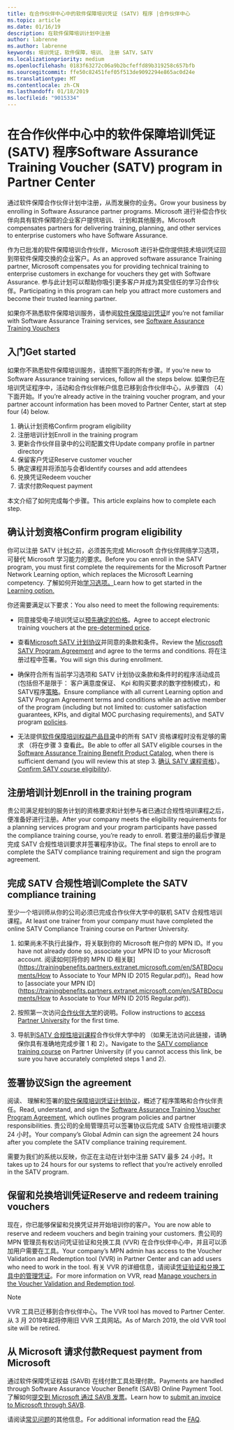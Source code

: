 ```yaml
---
title: 在合作伙伴中心中的软件保障培训凭证 (SATV) 程序 |合作伙伴中心
ms.topic: article
ms.date: 01/16/19
description: 在软件保障培训计划中注册
author: labrenne
ms.author: labrenne
keywords: 培训凭证，软件保障，培训、 注册 SATV，SATV
ms.localizationpriority: medium
ms.openlocfilehash: 0183f63272c06a9b2bcfeffd89b319258c657bfb
ms.sourcegitcommit: ffe50c82451fef05f513de9092294e865ac0d24e
ms.translationtype: MT
ms.contentlocale: zh-CN
ms.lasthandoff: 01/18/2019
ms.locfileid: "9015334"
---
```

# <a name="software-assurance-training-voucher-satv-program-in-partner-center"></a><span data-ttu-id="3195e-104">在合作伙伴中心中的软件保障培训凭证 (SATV) 程序</span><span class="sxs-lookup"><span data-stu-id="3195e-104">Software Assurance Training Voucher (SATV) program in Partner Center</span></span>

<span data-ttu-id="3195e-105">通过软件保障合作伙伴计划中注册，从而发展你的业务。</span><span class="sxs-lookup"><span data-stu-id="3195e-105">Grow your business by enrolling in Software Assurance partner programs.</span></span> <span data-ttu-id="3195e-106">Microsoft 进行补偿合作伙伴向具有软件保障的企业客户提供培训、 计划和其他服务。</span><span class="sxs-lookup"><span data-stu-id="3195e-106">Microsoft compensates partners for delivering training, planning, and other services to enterprise customers who have Software Assurance.</span></span> 

<span data-ttu-id="3195e-107">作为已批准的软件保障培训合作伙伴，Microsoft 进行补偿你提供技术培训凭证回到带软件保障交换的企业客户。</span><span class="sxs-lookup"><span data-stu-id="3195e-107">As an approved software assurance Training partner, Microsoft compensates you for providing technical training to enterprise customers in exchange for vouchers they get with Software Assurance.</span></span> <span data-ttu-id="3195e-108">参与此计划可以帮助你吸引更多客户并成为其受信任的学习合作伙伴。</span><span class="sxs-lookup"><span data-stu-id="3195e-108">Participating in this program can help you attract more customers and become their trusted learning partner.</span></span>

<span data-ttu-id="3195e-109">如果你不熟悉软件保障培训服务，请参阅[软件保障培训凭证](https://trainingbenefits.partners.extranet.microsoft.com/en/SATV/Pages/default.aspx)</span><span class="sxs-lookup"><span data-stu-id="3195e-109">If you’re not familiar with Software Assurance Training services, see [Software Assurance Training Vouchers ](https://trainingbenefits.partners.extranet.microsoft.com/en/SATV/Pages/default.aspx)</span></span>

## <a name="get-started"></a><span data-ttu-id="3195e-110">入门</span><span class="sxs-lookup"><span data-stu-id="3195e-110">Get started</span></span>

<span data-ttu-id="3195e-111">如果你不熟悉软件保障培训服务，请按照下面的所有步骤。</span><span class="sxs-lookup"><span data-stu-id="3195e-111">If you’re new to Software Assurance training services, follow all the steps below.</span></span> <span data-ttu-id="3195e-112">如果你已在培训凭证程序中，活动和合作伙伴帐户信息已移到合作伙伴中心，从步骤四 （4） 下面开始。</span><span class="sxs-lookup"><span data-stu-id="3195e-112">If you’re already active in the training voucher program, and your partner account information has been moved to Partner Center, start at step four (4) below.</span></span> 

1. <span data-ttu-id="3195e-113">确认计划资格</span><span class="sxs-lookup"><span data-stu-id="3195e-113">Confirm program eligibility</span></span>
2. <span data-ttu-id="3195e-114">注册培训计划</span><span class="sxs-lookup"><span data-stu-id="3195e-114">Enroll in the training program</span></span>
3. <span data-ttu-id="3195e-115">更新合作伙伴目录中的公司配置文件</span><span class="sxs-lookup"><span data-stu-id="3195e-115">Update company profile in partner directory</span></span>
4. <span data-ttu-id="3195e-116">保留客户凭证</span><span class="sxs-lookup"><span data-stu-id="3195e-116">Reserve customer voucher</span></span>
5. <span data-ttu-id="3195e-117">确定课程并将添加与会者</span><span class="sxs-lookup"><span data-stu-id="3195e-117">Identify courses and add attendees</span></span>
6. <span data-ttu-id="3195e-118">兑换凭证</span><span class="sxs-lookup"><span data-stu-id="3195e-118">Redeem voucher</span></span>
7. <span data-ttu-id="3195e-119">请求付款</span><span class="sxs-lookup"><span data-stu-id="3195e-119">Request payment</span></span>

<span data-ttu-id="3195e-120">本文介绍了如何完成每个步骤。</span><span class="sxs-lookup"><span data-stu-id="3195e-120">This article explains how to complete each step.</span></span>

## <a name="confirm-program-eligibility"></a><span data-ttu-id="3195e-121">确认计划资格</span><span class="sxs-lookup"><span data-stu-id="3195e-121">Confirm program eligibility</span></span>

<span data-ttu-id="3195e-122">你可以注册 SATV 计划之前，必须首先完成 Microsoft 合作伙伴网络学习选项，可替代 Microsoft 学习能力的要求。</span><span class="sxs-lookup"><span data-stu-id="3195e-122">Before you can enroll in the SATV program, you must first complete the requirements for the Microsoft Partner Network Learning option, which replaces the Microsoft Learning competency.</span></span> <span data-ttu-id="3195e-123">了解如何开始[学习选项。](https://partner.microsoft.com/en-US/marketing/details/learning-option-enrollment#/)</span><span class="sxs-lookup"><span data-stu-id="3195e-123">Learn how to get started in the [Learning option.](https://partner.microsoft.com/en-US/marketing/details/learning-option-enrollment#/)</span></span>

<span data-ttu-id="3195e-124">你还需要满足以下要求：</span><span class="sxs-lookup"><span data-stu-id="3195e-124">You also need to meet the following requirements:</span></span>

- <span data-ttu-id="3195e-125">同意接受电子培训凭证以[预先确定的价格](https://partner.microsoft.com/en-US/membership/satv-voucher-pricing)。</span><span class="sxs-lookup"><span data-stu-id="3195e-125">Agree to accept electronic training vouchers at the [pre-determined price](https://partner.microsoft.com/en-US/membership/satv-voucher-pricing).</span></span>

- <span data-ttu-id="3195e-126">查看[Microsoft SATV 计划协议](https://aka.ms/satv_legal_agreement)并同意的条款和条件。</span><span class="sxs-lookup"><span data-stu-id="3195e-126">Review the [Microsoft SATV Program Agreement](https://aka.ms/satv_legal_agreement) and agree to the terms and conditions.</span></span> <span data-ttu-id="3195e-127">将在注册过程中签署。</span><span class="sxs-lookup"><span data-stu-id="3195e-127">You will sign this during enrollment.</span></span> 

- <span data-ttu-id="3195e-128">确保符合所有当前学习选项和 SATV 计划协议条款和条件时的程序活动成员 (包括但不是限于： 客户满意度保证、 Kpi 和购买要求的数字控制模式)，和 SATV程序[策略](https://trainingbenefits.partners.extranet.microsoft.com/en/SATV/Pages/ProgramPolicies.aspx)。</span><span class="sxs-lookup"><span data-stu-id="3195e-128">Ensure compliance with all current Learning option and SATV Program Agreement terms and conditions while an active member of the program (including but not limited to: customer satisfaction guarantees, KPIs, and digital MOC purchasing requirements), and SATV program [policies](https://trainingbenefits.partners.extranet.microsoft.com/en/SATV/Pages/ProgramPolicies.aspx).</span></span>

- <span data-ttu-id="3195e-129">无法提供[软件保障培训权益产品目录](https://aka.ms/SATV_catalog)中的所有 SATV 资格课程时没有足够的需求 （将在步骤 3 查看此。</span><span class="sxs-lookup"><span data-stu-id="3195e-129">Be able to offer all SATV eligible courses in the [Software Assurance Training Benefit Product Catalog](https://aka.ms/SATV_catalog), when there is sufficient demand (you will review this at step 3.</span></span> <span data-ttu-id="3195e-130">[确认 SATV 课程资格](https://trainingbenefits.partners.extranet.microsoft.com/en/SATV/Pages/ConfirmEligibility.aspx)）。</span><span class="sxs-lookup"><span data-stu-id="3195e-130">[Confirm SATV course eligibility](https://trainingbenefits.partners.extranet.microsoft.com/en/SATV/Pages/ConfirmEligibility.aspx)).</span></span>

## <a name="enroll-in-the-training-program"></a><span data-ttu-id="3195e-131">注册培训计划</span><span class="sxs-lookup"><span data-stu-id="3195e-131">Enroll in the training program</span></span>

<span data-ttu-id="3195e-132">贵公司满足规划的服务计划的资格要求和计划参与者已通过合规性培训课程之后，便准备好进行注册。</span><span class="sxs-lookup"><span data-stu-id="3195e-132">After your company meets the eligibility requirements for a planning services program and your program participants have passed the compliance training course, you’re ready to enroll.</span></span> <span data-ttu-id="3195e-133">若要注册的最后步骤是完成 SATV 合规性培训要求并签署程序协议。</span><span class="sxs-lookup"><span data-stu-id="3195e-133">The final steps to enroll are to complete the SATV compliance training requirement and sign the program agreement.</span></span>  

## <a name="complete-the-satv-compliance-training"></a><span data-ttu-id="3195e-134">完成 SATV 合规性培训</span><span class="sxs-lookup"><span data-stu-id="3195e-134">Complete the SATV compliance training</span></span>

<span data-ttu-id="3195e-135">至少一个培训师从你的公司必须已完成合作伙伴大学中的联机 SATV 合规性培训课程。</span><span class="sxs-lookup"><span data-stu-id="3195e-135">At least one trainer from your company must have completed the online SATV Compliance Training course on Partner University.</span></span>
 
1. <span data-ttu-id="3195e-136">如果尚未不执行此操作，将关联到你的 Microsoft 帐户你的 MPN ID。</span><span class="sxs-lookup"><span data-stu-id="3195e-136">If you have not already done so, associate your MPN ID to your Microsoft account.</span></span> <span data-ttu-id="3195e-137">阅读如何[将你的 MPN ID 相关联](https://trainingbenefits.partners.extranet.microsoft.com/en/SATBDocuments/How to Associate to Your MPN ID 2015 Regular.pdf))。</span><span class="sxs-lookup"><span data-stu-id="3195e-137">Read how to [associate your MPN ID](https://trainingbenefits.partners.extranet.microsoft.com/en/SATBDocuments/How to Associate to Your MPN ID 2015 Regular.pdf)).</span></span>

2. <span data-ttu-id="3195e-138">按照第一次访问[合作伙伴大学](https://trainingbenefits.partners.extranet.microsoft.com/en/SATBDocuments/Partner_University_on-boarding.pdf)的说明。</span><span class="sxs-lookup"><span data-stu-id="3195e-138">Follow instructions to [access Partner University](https://trainingbenefits.partners.extranet.microsoft.com/en/SATBDocuments/Partner_University_on-boarding.pdf) for the first time.</span></span>

3. <span data-ttu-id="3195e-139">导航到[SATV 合规性培训课程](https://partneruniversity.microsoft.com/?whr=uri:MicrosoftAccount&courseId=14461&scoId=dXsXmk7lB_2704778676)合作伙伴大学中的 （如果无法访问此链接，请确保你具有准确地完成步骤 1 和 2）。</span><span class="sxs-lookup"><span data-stu-id="3195e-139">Navigate to the [SATV compliance training course](https://partneruniversity.microsoft.com/?whr=uri:MicrosoftAccount&courseId=14461&scoId=dXsXmk7lB_2704778676) on Partner University (if you cannot access this link, be sure you have accurately completed steps 1 and 2).</span></span>  

## <a name="sign-the-agreement"></a><span data-ttu-id="3195e-140">签署协议</span><span class="sxs-lookup"><span data-stu-id="3195e-140">Sign the agreement</span></span>

<span data-ttu-id="3195e-141">阅读、 理解和签署的[软件保障培训凭证计划协议](https://partners.microsoft.com/partnerprogram/Satv.aspx)，概述了程序策略和合作伙伴责任。</span><span class="sxs-lookup"><span data-stu-id="3195e-141">Read, understand, and sign the [Software Assurance Training Voucher Program Agreement](https://partners.microsoft.com/partnerprogram/Satv.aspx), which outlines program policies and partner responsibilities.</span></span> <span data-ttu-id="3195e-142">贵公司的全局管理员可以签署协议后完成 SATV 合规性培训要求 24 小时。</span><span class="sxs-lookup"><span data-stu-id="3195e-142">Your company’s Global Admin can sign the agreement 24 hours after you complete the SATV compliance training requirement.</span></span>

<span data-ttu-id="3195e-143">需要为我们的系统以反映，你正在主动在计划中注册 SATV 最多 24 小时。</span><span class="sxs-lookup"><span data-stu-id="3195e-143">It takes up to 24 hours for our systems to reflect that you’re actively enrolled in the SATV program.</span></span> 

## <a name="reserve-and-redeem-training-vouchers"></a><span data-ttu-id="3195e-144">保留和兑换培训凭证</span><span class="sxs-lookup"><span data-stu-id="3195e-144">Reserve and redeem training vouchers</span></span>

<span data-ttu-id="3195e-145">现在，你已能够保留和兑换凭证并开始培训你的客户。</span><span class="sxs-lookup"><span data-stu-id="3195e-145">You are now able to reserve and redeem vouchers and begin training your customers.</span></span> <span data-ttu-id="3195e-146">贵公司的 MPN 管理员有权访问凭证验证和兑换工具 (VVR) 在合作伙伴中心中，并且可以添加用户需要在工具。</span><span class="sxs-lookup"><span data-stu-id="3195e-146">Your company’s MPN admin has access to the Voucher Validation and Redemption tool (VVR) in Partner Center and can add users who need to work in the tool.</span></span> <span data-ttu-id="3195e-147">有关 VVR 的详细信息，请阅读[凭证验证和兑换工具中的管理凭证](voucher-validation-tool)。</span><span class="sxs-lookup"><span data-stu-id="3195e-147">For more information on VVR, read [Manage vouchers in the Voucher Validation and Redemption tool](voucher-validation-tool).</span></span>

>[!Note]
><span data-ttu-id="3195e-148">VVR 工具已迁移到合作伙伴中心。</span><span class="sxs-lookup"><span data-stu-id="3195e-148">The VVR tool has moved to Partner Center.</span></span> <span data-ttu-id="3195e-149">从 3 月 2019年起将停用旧 VVR 工具网站。</span><span class="sxs-lookup"><span data-stu-id="3195e-149">As of March 2019, the old VVR tool site will be retired.</span></span>

## <a name="request-payment-from-microsoft"></a><span data-ttu-id="3195e-150">从 Microsoft 请求付款</span><span class="sxs-lookup"><span data-stu-id="3195e-150">Request payment from Microsoft</span></span>

<span data-ttu-id="3195e-151">通过软件保障凭证权益 (SAVB) 在线付款工具处理付款。</span><span class="sxs-lookup"><span data-stu-id="3195e-151">Payments are handled through Software Assurance Voucher Benefit (SAVB) Online Payment Tool.</span></span>  <span data-ttu-id="3195e-152">了解如何[提交到 Microsoft 通过 SAVB 发票](https://trainingbenefits.partners.extranet.microsoft.com/en/SATV/Pages/GetPaid.aspx)。</span><span class="sxs-lookup"><span data-stu-id="3195e-152">Learn how to [submit an invoice to Microsoft through SAVB](https://trainingbenefits.partners.extranet.microsoft.com/en/SATV/Pages/GetPaid.aspx).</span></span>

<span data-ttu-id="3195e-153">请阅读[常见问题](vvr-faq.md)的其他信息。</span><span class="sxs-lookup"><span data-stu-id="3195e-153">For additional information read the [FAQ](vvr-faq.md).</span></span>